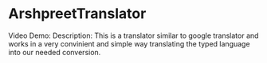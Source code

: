 # ArshpreetTranslator
Video Demo:  <URL HERE>
Description: This is a translator similar to google translator and works in a very convinient and simple way translating the typed language into our needed conversion.
